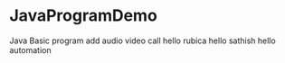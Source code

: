 # JavaProgramDemo
Java Basic program
 add audio video call
hello rubica
hello sathish
hello automation
